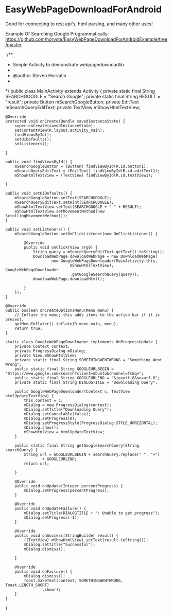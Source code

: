 EasyWebPageDownloadForAndroid
=============================

Good for connecting to rest api's, html parsing, and many other uses!

Example Of Searching Google Programmatically: https://github.com/horvste/EasyWebPageDownloadForAndroidExample/tree/master


`/**
* Simple Activity to demonstrate webpagedownoadlib
*
* @author Steven Horvatin
*
*/
public class MainActivity extends Activity {
	private static final String SEARCHGOOGLE = "Search Google";
	private static final String RESULT = "result";
	private Button mSearchGoogleButton;
	private EditText mSearchQueryEditText;
	private TextView mShowHtmlTextView;

	@Override
	protected void onCreate(Bundle savedInstanceState) {
		super.onCreate(savedInstanceState);
		setContentView(R.layout.activity_main);
		findViewsById();
		setUiDefaults();
		setListeners();

	}

	public void findViewsById() {
		mSearchGoogleButton = (Button) findViewById(R.id.button1);
		mSearchQueryEditText = (EditText) findViewById(R.id.editText1);
		mShowHtmlTextView = (TextView) findViewById(R.id.textView1);

	}

	public void setUiDefaults() {
		mSearchGoogleButton.setText(SEARCHGOOGLE);
		mSearchQueryEditText.setHint(SEARCHGOOGLE);
		mShowHtmlTextView.setText(SEARCHGOOGLE + " " + RESULT);
		mShowHtmlTextView.setMovementMethod(new ScrollingMovementMethod());
	}

	public void setListeners() {
		mSearchGoogleButton.setOnClickListener(new OnClickListener() {

			@Override
			public void onClick(View arg0) {
				String query = mSearchQueryEditText.getText().toString();
				DownloadWebPage downloadWebPage = new DownloadWebPage(
						new GoogleWebPageDownloader(MainActivity.this,
								mShowHtmlTextView), GoogleWebPageDownloader
								.getGoogleSearchQuery(query));
				downloadWebPage.downloadHtml();

			}
		});
	}

	@Override
	public boolean onCreateOptionsMenu(Menu menu) {
		// Inflate the menu; this adds items to the action bar if it is present.
		getMenuInflater().inflate(R.menu.main, menu);
		return true;
	}

	static class GoogleWebPageDownloader implements OnProgressUpdate {
		private Context context;
		private ProgressDialog mDialog;
		private View mShowHtmlView;
		private static final String SOMETHINGWENTWRONG = "Something Went Wrong";
		public static final String GOOGLEURLBEGIN = "https://www.google.com/search?client=ubuntu&channel=fs&q=";
		public static final String GOOGLEURLEND = "&ie=utf-8&oe=utf-8";
		private static final String DIALOGTITLE = "Downloading Query";

		public GoogleWebPageDownloader(Context c, TextView htmlUpdateTextView) {
			this.context = c;
			mDialog = new ProgressDialog(context);
			mDialog.setTitle("Downloading Query");
			mDialog.setCancelable(false);
			mDialog.setProgress(0);
			mDialog.setProgressStyle(ProgressDialog.STYLE_HORIZONTAL);
			mDialog.show();
			mShowHtmlView = htmlUpdateTextView;
		}

		public static final String getGoogleSearchQuery(String searchQuery) {
			String url = GOOGLEURLBEGIN + searchQuery.replace(" ", "+")
					+ GOOGLEURLEND;
			return url;

		}

		@Override
		public void onUpdate(Integer percentProgress) {
			mDialog.setProgress(percentProgress);
		}

		@Override
		public void onUpdateFailure() {
			mDialog.setTitle(DIALOGTITLE + ": Unable to get progress");
			mDialog.setProgress(-1);
		}

		@Override
		public void onSuccess(StringBuilder result) {
			((TextView) mShowHtmlView).setText(result.toString());
			mDialog.setTitle("Successful");
			mDialog.dismiss();

		}

		@Override
		public void onFailure() {
			mDialog.dismiss();
			Toast.makeText(context, SOMETHINGWENTWRONG, Toast.LENGTH_SHORT)
					.show();
		}
	}

}`

